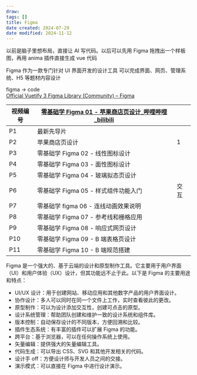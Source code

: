 ```yaml
---
draw:
tags: []
title: Figma
date created: 2024-07-29
date modified: 2024-11-12
---
```


以前是脑子里想布局，直接让 AI 写代码。以后可以先用 Figma 拖拽出一个样板图，再用 anima 插件直接生成 vue 代码

<!-- more -->

Figma 作为一款专门针对 UI 界面开发的设计工具 可以完成界面、网页、管理系统、H5 等题材内容设计

figma -> code  
[Official Vuetify 3 Figma Library (Community) – Figma](https://www.figma.com/design/JK1zWdpQyjn2H1LUr0kaiA/Official-Vuetify-3-Figma-Library-(Community)?node-id=1302-3709&m=dev)

| 视频编号 | [零基础学 Figma 01 - 苹果商店页设计_哔哩哔哩_bilibili](https://www.bilibili.com/video/BV1fg411G7cs?p=2&vd_source=dea414ee2d39e74f662ceec0edffdf24) |     |
| ---- | ----------------------------------------------------------------------------------------------------------------------------------- | --- |
| P1   | 最新先导片                                                                                                                               |     |
| P2   | 苹果商店页设计                                                                                                                             | 1   |
| P3   | 零基础学 Figma 02 - 线性图标设计                                                                                                              |     |
| P4   | 零基础学 Figma 03 - 面性图标设计                                                                                                              |     |
| P5   | 零基础学 Figma 04 - 玻璃拟态页设计                                                                                                              |     |
| P6   | 零基础学 Figma 05 - 样式组件功能入门                                                                                                            | 交互  |
| P7   | 零基础学 figma 06 - 连线动画效果说明                                                                                                             |     |
| P8   | 零基础学 Figma 07 - 参考线和栅格应用                                                                                                            |     |
| P9   | 零基础学 Figma 08 - 响应式网页设计                                                                                                             |     |
| P10  | 零基础学 Figma 09 - B 端表格页设计                                                                                                             |     |
| P11  | 零基础学 Figma 10 - B 端规范搭建                                                                                                              |     |

Figma 是一个强大的、基于云端的设计和原型制作工具。它主要用于用户界面（UI）和用户体验（UX）设计，但其功能远不止于此。以下是 Figma 的主要用途和特点：

- UI/UX 设计：用于创建网站、移动应用和其他数字产品的用户界面设计。
- 协作设计：多人可以同时在同一个文件上工作，实时查看彼此的更改。
- 原型制作：可以为设计添加交互性，创建可点击的原型。
- 设计系统管理：帮助团队创建和维护一致的设计系统和组件库。
- 版本控制：自动保存设计的不同版本，方便回溯和比较。
- 插件生态系统：有丰富的插件可以扩展 Figma 的功能。
- 跨平台：基于浏览器，可以在任何操作系统上使用。
- 矢量编辑：提供强大的矢量编辑工具。
- 代码生成：可以导出 CSS、SVG 和其他开发相关的代码。
- 设计手 off：方便设计师与开发人员之间的交接。
- 演示模式：可以直接在 Figma 中进行设计演示。
